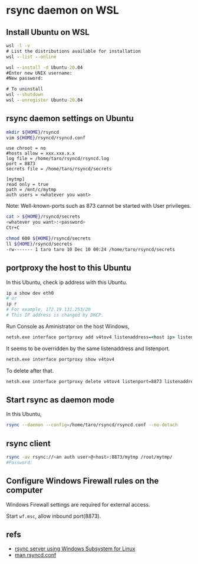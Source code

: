 # rsync daemon on WSL

## Install Ubuntu on WSL

```cmd
wsl -l -v
# List the distributions available for installation
wsl --list --online

wsl --install -d Ubuntu-20.04
#Enter new UNIX username:
#New password:
```

```cmd
# To uninstall
wsl --shutdown 
wsl --unregister Ubuntu-20.04
```

## rsync daemon settings on Ubuntu

```bash
mkdir ${HOME}/rsyncd
vim ${HOME}/rsyncd/rsyncd.conf
```

```text
use chroot = no
#hosts allow = xxx.xxx.x.x
log file = /home/taro/rsyncd/rsyncd.log
port = 8873
secrets file = /home/taro/rsyncd/secrets

[mytmp]
read only = true
path = /mnt/c/mytmp
auth users = <whatever you want>
```

Note: Well-known-ports such as 873 cannot be started with User privileges.

```bash
cat > ${HOME}/rsyncd/secrets
<whatever you want>:<password>
Ctr+C

chmod 600 ${HOME}/rsyncd/secrets
ll ${HOME}/rsyncd/secrets
-rw------- 1 taro taro 10 Dec 10 00:24 /home/taro/rsyncd/secrets
```

## portproxy the host to this Ubuntu

In this Ubuntu, check ip address with this Ubuntu.

```bash
ip a show dev eth0
# or
ip r
# For example, 172.19.131.253/20
# This IP address is changed by DHCP.
```

Run Console as Aministrator on the host Windows,

```cmd
netsh.exe interface portproxy add v4tov4 listenaddress=<host ip> listenport=8873 connectaddress=172.19.131.253 connectport=8873
```

It seems to be overridden by the same listenaddress and listenport.

```cmd
netsh.exe interface portproxy show v4tov4
```

To delete after that.

```cmd
netsh.exe interface portproxy delete v4tov4 listenport=8873 listenaddress=<host ip>
```

## Start rsync as daemon mode

In this Ubuntu,

```bash
rsync --daemon --config=/home/taro/rsyncd/rsyncd.conf --no-detach
```

## rsync client

```bash
rsync -av rsync://<an auth user>@<host>:8873/mytmp /root/mytmp/
#Password:
```

## Configure Windows Firewall rules on the computer

Windows Firewall settings are required for external access.

Start `wf.msc`, allow inbound port(8873).

## refs

- [rsync server using Windows Subsystem for Linux](https://serverfault.com/questions/878887/rsync-server-using-windows-subsystem-for-linux)
- [man rsyncd.conf](https://man7.org/linux/man-pages/man5/rsyncd.conf.5.html)
